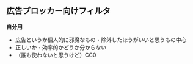 ## 広告ブロッカー向けフィルタ

<strong>自分用</strong>
* 広告というか個人的に邪魔なもの・除外したほうがいいと思うもの中心
* 正しいか・効率的かどうか分からない
* （誰も使わないと思うけど）CC0
